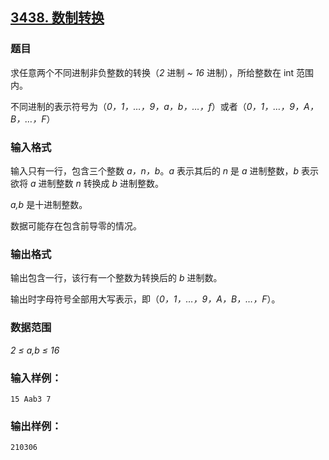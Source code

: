 ## [3438. 数制转换](https://www.acwing.com/problem/content/3441/)

### 题目

求任意两个不同进制非负整数的转换（*2* 进制 *~* *16* 进制），所给整数在 int 范围内。

不同进制的表示符号为（*0，1，…，9，a，b，…，f*）或者（*0，1，…，9，A，B，…，F*）

### 输入格式

输入只有一行，包含三个整数 *a，n，b*。*a* 表示其后的 *n* 是 *a* 进制整数，*b* 表示欲将 *a* 进制整数 *n* 转换成 *b* 进制整数。

*a,b* 是十进制整数。

数据可能存在包含前导零的情况。

### 输出格式

输出包含一行，该行有一个整数为转换后的 *b* 进制数。

输出时字母符号全部用大写表示，即（*0，1，…，9，A，B，…，F*）。

### 数据范围

*2 ≤ a,b ≤ 16*

### 输入样例：

```
15 Aab3 7
```

### 输出样例：

```
210306
```
